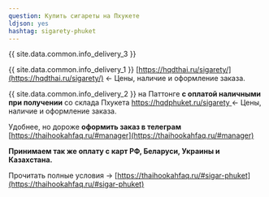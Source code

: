 ```yaml
---
question: Купить сигареты на Пхукете
ldjson: yes
hashtag: sigarety-phuket
---
```


{{ site.data.common.info_delivery_3 }}

{{ site.data.common.info_delivery_1 }} [https://hqdthai.ru/sigarety/](https://hqdthai.ru/sigarety/) <- Цены, наличие и оформление заказа.

{{ site.data.common.info_delivery_2 }} на Паттонге **с оплатой наличными при получении** со склада Пхукета [ https://hqdphuket.ru/sigarety ](https://hqdphuket.ru/sigarety)<- Цены, наличие и оформление заказа.

Удобнее, но дороже **оформить заказ в телеграм** [https://thaihookahfaq.ru/#manager](https://thaihookahfaq.ru/#manager)

**Принимаем так же оплату с карт РФ, Беларуси, Украины и Казахстана.**

Прочитать полные условия -> [https://thaihookahfaq.ru/#sigar-phuket](https://thaihookahfaq.ru/#sigar-phuket)
